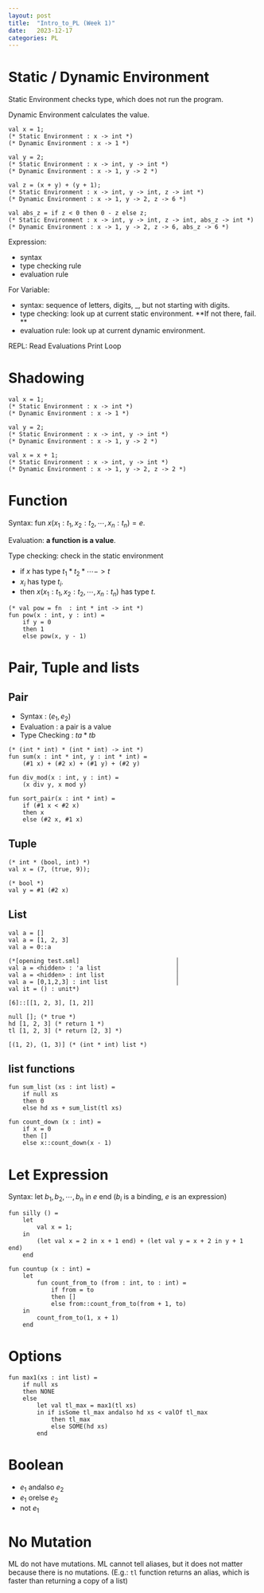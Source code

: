 ```yaml
---
layout: post
title:  "Intro_to_PL (Week 1)"
date:   2023-12-17
categories: PL
---
```


# Static / Dynamic Environment

Static Environment checks type, which does not run the program.
<!-- more -->
Dynamic Environment calculates the value. 

``` ML
val x = 1;
(* Static Environment : x -> int *)
(* Dynamic Environment : x -> 1 *)

val y = 2;
(* Static Environment : x -> int, y -> int *)
(* Dynamic Environment : x -> 1, y -> 2 *)

val z = (x + y) + (y + 1);
(* Static Environment : x -> int, y -> int, z -> int *)
(* Dynamic Environment : x -> 1, y -> 2, z -> 6 *)

val abs_z = if z < 0 then 0 - z else z;
(* Static Environment : x -> int, y -> int, z -> int, abs_z -> int *)
(* Dynamic Environment : x -> 1, y -> 2, z -> 6, abs_z -> 6 *)
```

Expression: 
- syntax
- type checking rule
- evaluation rule

For Variable: 
- syntax: sequence of letters, digits, _, but not starting with digits. 
- type checking: look up at current static environment. **If not there, fail. **
- evaluation rule: look up at current dynamic environment.

REPL: Read Evaluations Print Loop

# Shadowing

``` ML
val x = 1;
(* Static Environment : x -> int *)
(* Dynamic Environment : x -> 1 *)

val y = 2;
(* Static Environment : x -> int, y -> int *)
(* Dynamic Environment : x -> 1, y -> 2 *)

val x = x + 1;
(* Static Environment : x -> int, y -> int *)
(* Dynamic Environment : x -> 1, y -> 2, z -> 2 *)
```

# Function

Syntax: fun $x(x_1 : t_1, x_2 : t_2, \cdots, x_n : t_n) = e$.

Evaluation: **a function is a value**.

Type checking: check in the static environment
- if $x$ has type $t_1 * t_2 * \cdots -> t$
- $x_i$ has type $t_i$.
- then $x(x_1 : t_1, x_2 : t_2, \cdots, x_n : t_n)$ has type $t$.  

``` ML
(* val pow = fn  : int * int -> int *)
fun pow(x : int, y : int) = 
    if y = 0
    then 1
    else pow(x, y - 1)
```

# Pair, Tuple and lists

## Pair

- Syntax : $(e_1, e_2)$
- Evaluation : a pair is a value
- Type Checking : $ta * tb$

``` ML
(* (int * int) * (int * int) -> int *)
fun sum(x : int * int, y : int * int) = 
    (#1 x) + (#2 x) + (#1 y) + (#2 y) 

fun div_mod(x : int, y : int) = 
    (x div y, x mod y)

fun sort_pair(x : int * int) = 
    if (#1 x < #2 x)
    then x
    else (#2 x, #1 x)
```

## Tuple
``` ML
(* int * (bool, int) *)
val x = (7, (true, 9));

(* bool *)
val y = #1 (#2 x)
```

## List
``` ML
val a = []
val a = [1, 2, 3]
val a = 0::a

(*[opening test.sml]                           │
val a = <hidden> : 'a list                     │
val a = <hidden> : int list                    │
val a = [0,1,2,3] : int list                   │
val it = () : unit*)

[6]::[[1, 2, 3], [1, 2]]

null []; (* true *)
hd [1, 2, 3] (* return 1 *)
tl [1, 2, 3] (* return [2, 3] *)

[(1, 2), (1, 3)] (* (int * int) list *)
```

## list functions 
``` ML
fun sum_list (xs : int list) = 
    if null xs
    then 0
    else hd xs + sum_list(tl xs)

fun count_down (x : int) = 
    if x = 0
    then []
    else x::count_down(x - 1)
```

# Let Expression

Syntax: let $b_1, b_2, \cdots, b_n$ in $e$ end ($b_i$ is a binding, $e$ is an expression)
``` ML
fun silly () = 
    let 
        val x = 1;
    in 
        (let val x = 2 in x + 1 end) + (let val y = x + 2 in y + 1 end)
    end

fun countup (x : int) = 
    let 
        fun count_from_to (from : int, to : int) = 
            if from = to
            then []
            else from::count_from_to(from + 1, to)
    in 
        count_from_to(1, x + 1)
    end
```

# Options
``` ML
fun max1(xs : int list) = 
    if null xs 
    then NONE
    else 
        let val tl_max = max1(tl xs)
        in if isSome tl_max andalso hd xs < valOf tl_max
            then tl_max
            else SOME(hd xs)
        end
```

# Boolean
- $e_1$ andalso $e_2$
- $e_1$ orelse $e_2$
- not $e_1$

# No Mutation
ML do not have mutations. ML cannot tell aliases, but it does not matter because there is no mutations. (E.g.: `tl` function returns an alias, which is faster than returning a copy of a list)
